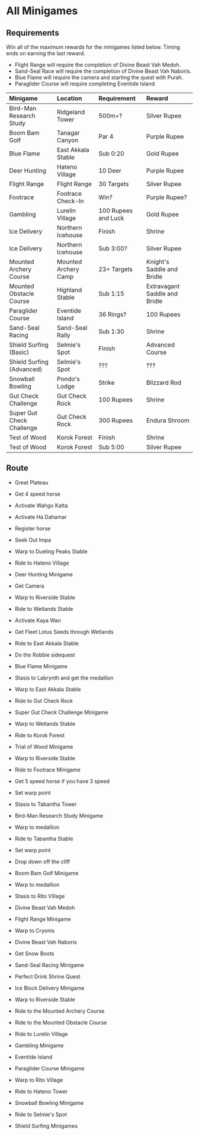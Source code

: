 # All Minigames

## Requirements

Win all of the maximum rewards for the minigames listed below. Timing ends on earning the last reward.

- Flight Range will require the completion of Divine Beast Vah Medoh.
- Sand-Seal Race will require the completion of Divine Beast Vah Naboris.
- Blue Flame will require the camera and starting the quest with Purah.
- Paraglider Course will require completing Eventide Island.

Minigame | Location | Requirement | Reward
:--|:--|:--|:--
Bird-Man Research Study | Ridgeland Tower | 500m+? | Silver Rupee
Boom Bam Golf | Tanagar Canyon | Par 4 | Purple Rupee
Blue Flame | East Akkala Stable | Sub 0:20 | Gold Rupee
Deer Hunting | Hateno Village | 10 Deer | Purple Rupee
Flight Range | Flight Range | 30 Targets | Silver Rupee
Footrace | Footrace Check-In | Win? | Purple Rupee?
Gambling | Lurelin Village | 100 Rupees and Luck | Gold Rupee
Ice Delivery | Northern Icehouse | Finish | Shrine
Ice Delivery | Northern Icehouse | Sub 3:00? | Silver Rupee
Mounted Archery Course | Mounted Archery Camp | 23+ Targets | Knight's Saddle and Bridle
Mounted Obstacle Course | Highland Stable | Sub 1:15 | Extravagant Saddle and Bridle
Paraglider Course | Eventide Island | 36 Rings? | 100 Rupees
Sand-Seal Racing | Sand-Seal Rally | Sub 1:30 | Shrine
Shield Surfing (Basic) | Selmie's Spot | Finish | Advanced Course
Shield Surfing (Advanced) | Selmie's Spot | ??? | ???
Snowball Bowling | Pondo's Lodge | Strike | Blizzard Rod
Gut Check Challenge | Gut Check Rock | 100 Rupees | Shrine
Super Gut Check Challenge | Gut Check Rock | 300 Rupees | Endura Shroom
Test of Wood | Korok Forest | Finish | Shrine
Test of Wood | Korok Forest | Sub 5:00 | Silver Rupee

## Route

- Great Plateau
- Get 4 speed horse
- Activate Wahgo Katta
- Activate Ha Dahamar
- Register horse
- Seek Out Impa
- Warp to Dueling Peaks Stable
- Ride to Hateno Village
- Deer Hunting Minigame
- Get Camera

- Warp to Riverside Stable
- Ride to Wetlands Stable
- Activate Kaya Wan
- Get Fleet Lotus Seeds through Wetlands
- Ride to East Akkala Stable
- Do the Robbie sidequest
- Blue Flame Minigame
- Stasis to Labrynth and get the medallion

- Warp to East Akkala Stable
- Ride to Gut Check Rock
- Super Gut Check Challenge Minigame

- Warp to Wetlands Stable
- Ride to Korok Forest
- Trial of Wood Minigame

- Warp to Riverside Stable
- Ride to Footrace Minigame
- Get 5 speed horse if you have 3 speed
- Set warp point
- Stasis to Tabantha Tower
- Bird-Man Research Study Minigame

- Warp to medallion
- Ride to Tabantha Stable
- Set warp point
- Drop down off the cliff
- Boom Bam Golf Minigame

- Warp to medallion
- Stasis to Rito Village
- Divine Beast Vah Medoh
- Flight Range Minigame

- Warp to Cryonis
- Divine Beast Vah Naboris
- Get Snow Boots
- Sand-Seal Racing Minigame
- Perfect Drink Shrine Quest
- Ice Block Delivery Minigame

- Warp to Riverside Stable
- Ride to the Mounted Archery Course
- Ride to the Mounted Obstacle Course
- Ride to Lurelin Village
- Gambling Minigame

- Eventide Island
- Paraglider Course Minigame

- Warp to Rito Village
- Ride to Hateno Tower
- Snowball Bowling Minigame
- Ride to Selmie's Spot
- Shield Surfing Minigames
